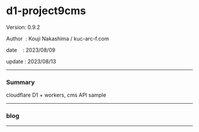 ﻿# d1-project9cms

 Version: 0.9.2

 Author  : Kouji Nakashima / kuc-arc-f.com

 date    : 2023/08/09

 update  : 2023/08/13 

***
### Summary

cloudflare D1 + workers, cms API sample

***
### blog 

***

